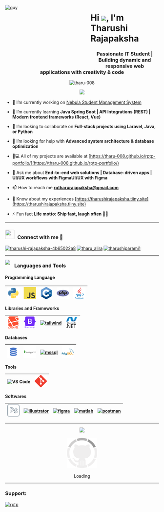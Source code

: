 <p>
<img align="left" height="200px" alt="guy" width="280" src="https://i.pinimg.com/originals/e4/26/70/e426702edf874b181aced1e2fa5c6cde.gif" /> 
<h1 align="left">  Hi <img src="https://media.giphy.com/media/hvRJCLFzcasrR4ia7z/giphy.gif" width="35">, I'm Tharushi Rajapaksha</h1>
<h3 align="center">Passionate IT Student | Building dynamic and responsive web applications with creativity & code</h3></p>
<p align="center"> <img src="https://komarev.com/ghpvc/?username=tharu-008&label=Profile%20views&color=0e75b6&style=flat" alt="tharu-008" /> </p>
<p align="center"><img src='https://raw.githubusercontent.com/ShahriarShafin/ShahriarShafin/main/Assets/handshake.gif' width="100px"></p>
  
- 🔭 I’m currently working on [Nebula Student Management System](https://github.com/tharu-008)

- 🌱 I’m currently learning **Java Spring Boot | API Integrations (REST) | Modern frontend frameworks (React, Vue)**

- 👯 I’m looking to collaborate on **Full-stack projects using Laravel, Java, or Python**

- 🤝 I’m looking for help with **Advanced system architecture & database optimization**

- 👨💻 All of my projects are available at [https://tharu-008.github.io/rptp-portfolio/](https://tharu-008.github.io/rptp-portfolio/)

- 💬 Ask me about **End-to-end web solutions | Database-driven apps | UI/UX workflows with FigmaUI/UX with Figma**

- 📫 How to reach me **rptharurajapaksha@gmail.com**

- 📄 Know about my experiences [https://tharushirajapaksha.tiiny.site](https://tharushirajapaksha.tiiny.site)

- ⚡ Fun fact **Life motto: Ship fast, laugh often 🚀😆**
<hr>
<h3 align="left" > <img src="https://media.giphy.com/media/iY8CRBdQXODJSCERIr/giphy.gif" width="30" height="30" style="margin-right: 10px;">Connect with me 🤝 </h3>
<p align="left">
<a href="https://linkedin.com/in/tharushi-rajapaksha-4b65022a8" target="blank"><img align="center" src="https://raw.githubusercontent.com/rahuldkjain/github-profile-readme-generator/master/src/images/icons/Social/linked-in-alt.svg" alt="tharushi-rajapaksha-4b65022a8" height="30" width="40" /></a>
<a href="https://instagram.com/tharu_alira" target="blank"><img align="center" src="https://raw.githubusercontent.com/rahuldkjain/github-profile-readme-generator/master/src/images/icons/Social/instagram.svg" alt="tharu_alira" height="30" width="40" /></a>
<a href="https://www.behance.net/tharushiparami1" target="blank"><img align="center" src="https://raw.githubusercontent.com/rahuldkjain/github-profile-readme-generator/master/src/images/icons/Social/behance.svg" alt="tharushiparami1" height="30" width="40" /></a>
</p>
<hr>
<img src="https://media.giphy.com/media/ObNTw8Uzwy6KQ/giphy.gif" width="30px" align="left"> <b><h3>Languages and Tools </b></h3> 
<h4 align="left">Programming Language</h4>

<img title="Python" alt="Python" width="40px" src="https://raw.githubusercontent.com/github/explore/master/topics/python/python.png" />|<img alt="JS" title="JavaScript" width="40px" src="https://raw.githubusercontent.com/github/explore/master/topics/javascript/javascript.png">|<img src="https://raw.githubusercontent.com/devicons/devicon/master/icons/cplusplus/cplusplus-original.svg" alt="cplusplus" width="40" height="40"/> </a> <a href="https://www.w3schools.com/css/" target="_blank" rel="noreferrer">|<img src="https://raw.githubusercontent.com/devicons/devicon/master/icons/php/php-original.svg" alt="php" width="40" height="40"/> </a>|<img src="https://raw.githubusercontent.com/devicons/devicon/master/icons/java/java-original.svg" alt="java" width="40" height="40"/> </a> <a href="https://developer.mozilla.org/en-US/docs/Web/JavaScript" target="_blank" rel="noreferrer">
|--|--|--|--|--|

**Libraries and Frameworks**

<img src="https://raw.githubusercontent.com/devicons/devicon/master/icons/laravel/laravel-plain-wordmark.svg" alt="laravel" width="40" height="40"/> </a>| <a href="https://getbootstrap.com" target="_blank" rel="noreferrer"> <img src="https://raw.githubusercontent.com/devicons/devicon/master/icons/bootstrap/bootstrap-plain-wordmark.svg" alt="bootstrap" width="40" height="40"/> </a>|<a href="https://www.python.org" target="_blank" rel="noreferrer"> <img src="https://www.vectorlogo.zone/logos/tailwindcss/tailwindcss-icon.svg" alt="tailwind" width="40" height="40"/> </a>|<a href="https://dotnet.microsoft.com/" target="_blank" rel="noreferrer"> <img src="https://raw.githubusercontent.com/devicons/devicon/master/icons/dot-net/dot-net-original-wordmark.svg" alt="dotnet" width="40" height="40"/> </a>|
|--|--|--|--|

**Databases**

<img title="SQL" alt="SQL" width="40px" src="https://raw.githubusercontent.com/github/explore/master/topics/sql/sql.png">|<img title="MongoDB" alt="MongoDB" width="40px" src="https://raw.githubusercontent.com/github/explore/master/topics/mongodb/mongodb.png">| <a href="https://www.microsoft.com/en-us/sql-server" target="_blank" rel="noreferrer"> <img src="https://www.svgrepo.com/show/303229/microsoft-sql-server-logo.svg" alt="mssql" width="40" height="40"/> </a>|<a href="https://www.mysql.com/" target="_blank" rel="noreferrer"> <img src="https://raw.githubusercontent.com/devicons/devicon/master/icons/mysql/mysql-original-wordmark.svg" alt="mysql" width="40" /></a> <br>
|--|--|--|--|

**Tools**

<img title="VS Code" alt="VS Code" width="40px" src="https://img.icons8.com/fluent/48/000000/visual-studio-code-2019.png">|<img title="git" alt="git" width="40px" src="https://raw.githubusercontent.com/github/explore/master/topics/git/git.png">|
|--|--|

**Softwares**

<a href="https://www.photoshop.com/en" target="_blank" rel="noreferrer"> <img src="https://raw.githubusercontent.com/devicons/devicon/master/icons/photoshop/photoshop-line.svg" alt="photoshop" width="40" height="40"/> </a>|<a href="https://www.adobe.com/in/products/illustrator.html" target="_blank" rel="noreferrer"> <img src="https://www.vectorlogo.zone/logos/adobe_illustrator/adobe_illustrator-icon.svg" alt="illustrator" width="40" height="40"/> </a>|  <a href="https://www.figma.com/" target="_blank" rel="noreferrer"> <img src="https://www.vectorlogo.zone/logos/figma/figma-icon.svg" alt="figma" width="40" height="40"/> </a> |<a href="https://www.mathworks.com/" target="_blank" rel="noreferrer"> <img src="https://upload.wikimedia.org/wikipedia/commons/2/21/Matlab_Logo.png" alt="matlab" width="40" height="40"/> </a>| <a href="https://postman.com" target="_blank" rel="noreferrer"> <img src="https://www.vectorlogo.zone/logos/getpostman/getpostman-icon.svg" alt="postman" width="40" height="40"/> </a><br>
|--|--|--|--|--|
<hr>
<p align= "center">
   <img height= "150" src="https://github-readme-stats.vercel.app/api/top-langs/?username=tharu-008" />
</p>
<div align=center>
        <img src="https://raw.githubusercontent.com/AhmedFathyDev/AhmedFathyDev/main/GitHub.gif" alt="GitHub Octocat Logo" height="100">
        <p>Loading</p>
</div>
<hr>
<h3 align="left">Support:</h3>
<p><a href="https://www.buymeacoffee.com/rptp"> <img  src="https://cdn.buymeacoffee.com/buttons/v2/default-yellow.png" height="50" width="210" alt="rptp" align="center" /></a></p><br>

